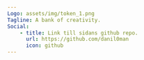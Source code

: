 ```yaml
---
Logo: assets/img/token_1.png
Tagline: A bank of creativity.
Social:
    - title: Link till sidans github repo.
      url: https://github.com/danil0man
      icon: github
---
```

